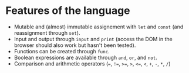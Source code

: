 # Features of the language

- Mutable and (almost) immutable assignement with `let` and `const` (and reassignment through `set`).
- Input and output through `input` and `print` (access the DOM in the browser should also work but hasn't been tested).
- Functions can be created through `func`.
- Boolean expressions are available through `and`, `or`, and `not`.
- Comparison and arithmetic operators (`=`, `!=`, `>=`, `>`, `<=`, `<`, `+`, `-`, `*`, `/`)
